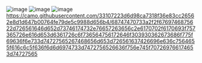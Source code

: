 ![image](https://user-images.githubusercontent.com/112765893/224705686-3aa18b98-ec0e-4031-a9b1-ea83a6ca4955.png)
![image](https://user-images.githubusercontent.com/112765893/224705852-681e46b8-b17d-4080-a961-4e6b2fcc8b0b.png)
![image](https://user-images.githubusercontent.com/112765893/224705907-2824d55e-6e30-40f0-864b-2116ea30be68.png)
https://camo.githubusercontent.com/33107223d6d98ca7318f36e83cc26562e8d1d647b00764fe79de5c9988d656b4/68747470733a2f2f6769746875622d726561646d652d73746174732e76657263656c2e6170702f6170693f757365726e616d653d6361726c6f736564756172646f303930362673686f775f69636f6e733d74727565267468656d653d726561637426696e636c7564655f616c6c5f636f6d6d6974733d7472756526636f756e745f707269766174653d74727565
